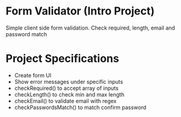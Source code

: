 # Form Validator (Intro Project)

Simple client side form validation. Check required, length, email and password match

# Project Specifications
- Create form UI
- Show error messages under specific inputs
- checkRequired() to accept array of inputs
- checkLength() to check min and max length
- checkEmail() to validate email with regex
- checkPasswordsMatch() to match confirm password